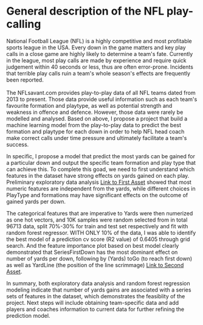 # General description of the NFL play-calling 

National Football League (NFL) is a highly competitive and most profitable sports league in the USA. Every down in the game matters and key play calls in a close game are highly likely to determine a team's fate. Currently in the league, most play calls are made by experience and require quick judgement within 40 seconds or less, thus are often error-prone. Incidents that terrible play calls ruin a team's whole season's effects are frequently been reported. <br><br>
The NFLsavant.com provides play-to-play data of all NFL teams dated from 2013 to present. Those data provide useful information such as each team's favourite formation and playtype, as well as potential strength and weakness in offence and defence. However, those data were rarely be modelled and analysed.  Based on above, I propose a project that build a machine learning model from the play-to-play data to predict the best formation and playtype for each down in order to help NFL head coach make correct calls under time pressure and ultimately facilitate a team's success.

In specific, I propose a model that predict the most yards can be gained for a particular down and output the specific team formation and play type that can achieve this. To complete this goad, we need to first understand which features in the dataset have strong effects on yards gained on each play. Preliminary exploratory data analysis [Link to First Asset](https://github.com/wh2353/Data_challenge_notebook/blob/main/NFL%20play-to-play%20exploratory%20analysis.ipynb) showed that most numeric features are independent from the yards, while different choices in PlayType and formations may have significant effects on the outcome of gained yards per down.

The categorical features that are imperative to Yards were then numerized as one hot vectors, and 10K samples were random selected from in total 96713 data, split 70%-30% for train and test set respectively and fit with random forest regressor. WITH ONLY 10% of the data, I was able to identify the best model of a prediction cv score (R2 value) of 0.6405 through grid search. And the feature importance plot based on best model clearly demonstrated that SeriesFirstDown has the most dominant effect on number of yards per down, following by (Yards) toGo (to reach first down) as well as YardLine (the position of the line scrimmage) [Link to Second Asset]().

In summary, both exploratory data analysis and random forest regression modeling indicate that number of yards gains are associated with a series sets of features in the dataset, which demonstrates the feasiblity of the project. Next steps will include obtaining team-specific data and add players and coaches information to current data for further refining the prediction model.
